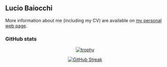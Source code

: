 ## Lucio Baiocchi


More information about me (including my CV) are available on [my personal web page](https://danysk.github.io).

### GitHub stats

<div align="center">
  
  [![trophy](https://github-profile-trophy.vercel.app/?username=luciobaiocchi&theme=dracula&row=1)](https://github.com/ryo-ma/github-profile-trophy)

  [![GitHub Streak](https://github-readme-streak-stats.herokuapp.com/?user=luciobaiocchi&theme=dark&date_format=[Y.]n.j)](https://git.io/streak-stats)


</div>
  
<!--
**DanySK/DanySK** is a ✨ _special_ ✨ repository because its `README.md` (this file) appears on your GitHub profile.

Here are some ideas to get you started:

- 🔭 I’m currently working on ...
- 🌱 I’m currently learning ...
- 👯 I’m looking to collaborate on ...
- 🤔 I’m looking for help with ...
- 💬 Ask me about ...
- 📫 How to reach me: ...
- 😄 Pronouns: ...
- ⚡ Fun fact: ...
-->

